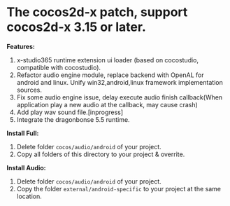 # The cocos2d-x patch, support cocos2d-x 3.15 or later.
**Features:**
1. x-studio365 runtime extension ui loader (based on cocostudio, compatible with cocostudio).
2. Refactor audio engine module, replace backend with OpenAL for android and linux. Unify win32,android,linux framework implementation sources.
3. Fix some audio engine issue, delay execute audio finish callback(When application play a new audio at the callback, may cause crash)
4. Add play wav sound file.[inprogress]
5. Integrate the dragonbonse 5.5 runtime.

**Install Full:**
1. Delete folder ```cocos/audio/android``` of your project.  
2. Copy all folders of this directory to your project & overrite.

**Install Audio:**
1. Delete folder ```cocos/audio/android``` of your project. 
2. Copy the folder ```external/android-specific``` to your project at the same location.
